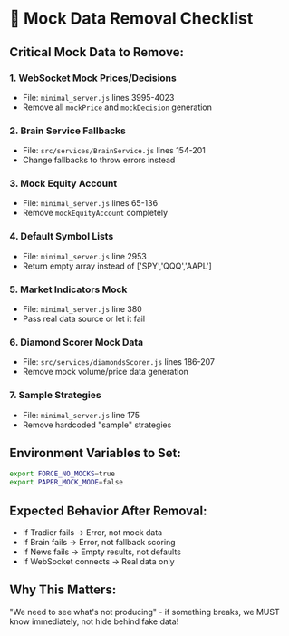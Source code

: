 # 🚫 Mock Data Removal Checklist

## Critical Mock Data to Remove:

### 1. WebSocket Mock Prices/Decisions
- File: `minimal_server.js` lines 3995-4023
- Remove all `mockPrice` and `mockDecision` generation

### 2. Brain Service Fallbacks
- File: `src/services/BrainService.js` lines 154-201
- Change fallbacks to throw errors instead

### 3. Mock Equity Account
- File: `minimal_server.js` lines 65-136
- Remove `mockEquityAccount` completely

### 4. Default Symbol Lists
- File: `minimal_server.js` line 2953
- Return empty array instead of ['SPY','QQQ','AAPL']

### 5. Market Indicators Mock
- File: `minimal_server.js` line 380
- Pass real data source or let it fail

### 6. Diamond Scorer Mock Data
- File: `src/services/diamondsScorer.js` lines 186-207
- Remove mock volume/price data generation

### 7. Sample Strategies
- File: `minimal_server.js` line 175
- Remove hardcoded "sample" strategies

## Environment Variables to Set:
```bash
export FORCE_NO_MOCKS=true
export PAPER_MOCK_MODE=false
```

## Expected Behavior After Removal:
- If Tradier fails → Error, not mock data
- If Brain fails → Error, not fallback scoring
- If News fails → Empty results, not defaults
- If WebSocket connects → Real data only

## Why This Matters:
"We need to see what's not producing" - if something breaks, we MUST know immediately, not hide behind fake data!
